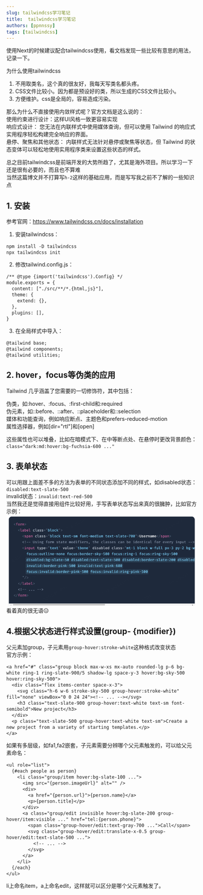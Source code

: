 ```yaml
---
slug: tailwindcss学习笔记
title:  tailwindcss学习笔记
authors: [ppnnssy]
tags: [tailwindcss]
---
```

使用Next的时候建议配合tailwindcss使用，看文档发现一些比较有意思的用法，记录一下。  

为什么使用tailwindcss 
1. 不用取类名，这个真的很友好，我每天写类名都头疼。  
2. CSS文件比较小。因为都是预设好的类，所以生成的CSS文件比较小。  
3. 方便维护。css是全局的，容易造成污染。

那么为什么不直接使用内敛样式呢？官方文档是这么说的：  
使用约束进行设计：这样UI风格一致更容易实现  
响应式设计： 您无法在内联样式中使用媒体查询，但可以使用 Tailwind 的响应式实用程序轻松构建完全响应的界面。  
悬停、聚焦和其他状态： 内联样式无法针对悬停或聚焦等状态，但 Tailwind 的状态变体可以轻松地使用实用程序类来设置这些状态的样式。
 
总之目前tailwindcss是前端开发的大势所趋了，尤其是海外项目。所以学习一下还是很有必要的，而且也不算难  
当然这篇博文并不打算写`h-2`这样的基础应用，而是写写我之前不了解的一些知识点
<!-- truncate -->

## 1. 安装
参考官网：https://www.tailwindcss.cn/docs/installation   
1. 安装tailwindcss：
```
npm install -D tailwindcss
npx tailwindcss init
```

2. 修改tailwind.config.js：
```
/** @type {import('tailwindcss').Config} */
module.exports = {
  content: ["./src/**/*.{html,js}"],
  theme: {
    extend: {},
  },
  plugins: [],
}
```

3. 在全局样式中导入：
```
@tailwind base;
@tailwind components;
@tailwind utilities;
```


## 2. hover，focus等伪类的应用
Tailwind 几乎涵盖了您需要的一切修饰符，其中包括：  

伪类，如:hover、:focus、:first-child和:required  
伪元素，如::before、::after、::placeholder和::selection  
媒体和功能查询，例如响应断点、主题色和prefers-reduced-motion  
属性选择器，例如[dir="rtl"]和[open]  

这些属性也可以堆叠，比如在暗模式下、在中等断点处、在悬停时更改背景颜色：  
`class="dark:md:hover:bg-fuchsia-600 ..."`  

## 3. 表单状态
可以用跟上面差不多的方法为表单的不同状态添加不同的样式，如disabled状态：`disabled:text-slate-500`  
invalid状态：`invalid:text-red-500`  
当然我还是觉得直接用组件比较好用，手写表单状态写出来真的很臃肿，比如官方示例：  
![alt text](image.png)  
看着真的很无语😑  

## 4.根据父状态进行样式设置(group- \{modifier\})
父元素加group，子元素用`group-hover:stroke-white`这种格式改变状态  
官方示例：  
```
<a href="#" class="group block max-w-xs mx-auto rounded-lg p-6 bg-white ring-1 ring-slate-900/5 shadow-lg space-y-3 hover:bg-sky-500 hover:ring-sky-500">
  <div class="flex items-center space-x-3">
    <svg class="h-6 w-6 stroke-sky-500 group-hover:stroke-white" fill="none" viewBox="0 0 24 24"><!-- ... --></svg>
    <h3 class="text-slate-900 group-hover:text-white text-sm font-semibold">New project</h3>
  </div>
  <p class="text-slate-500 group-hover:text-white text-sm">Create a new project from a variety of starting templates.</p>
</a>
```

如果有多层级，如fa1,fa2嵌套，子元素需要分辨哪个父元素触发的，可以给父元素命名：  
```
<ul role="list">
  {#each people as person}
    <li class="group/item hover:bg-slate-100 ...">
      <img src="{person.imageUrl}" alt="" />
      <div>
        <a href="{person.url}">{person.name}</a>
        <p>{person.title}</p>
      </div>
      <a class="group/edit invisible hover:bg-slate-200 group-hover/item:visible ..." href="tel:{person.phone}">
        <span class="group-hover/edit:text-gray-700 ...">Call</span>
        <svg class="group-hover/edit:translate-x-0.5 group-hover/edit:text-slate-500 ...">
          <!-- ... -->
        </svg>
      </a>
    </li>
  {/each}
</ul>
```
li上命名item，a上命名edit，这样就可以区分是哪个父元素触发了。


